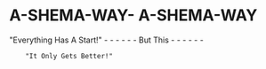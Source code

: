 # A-SHEMA-WAY-   A-SHEMA-WAY
  "Everything Has A Start!" 
          - - - - - - But This - - - - - - 

        "It Only Gets Better!" 
